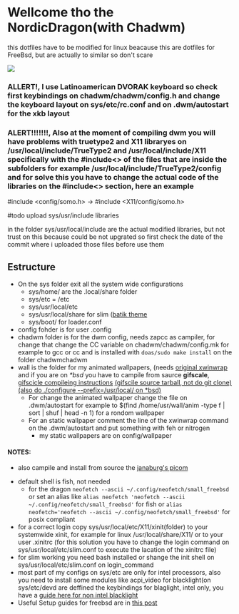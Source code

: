 # Wellcome tho the NordicDragon(with Chadwm)
this dotfiles have to be modified for linux beacause this are dotfiles for FreeBsd, but are actually to similar so don't scare

![](https://i.redd.it/exrkg6ehaqx71.png)

### ALLERT!, I use Latinoamerican DVORAK keyboard so check first keybindings on chadwm/chadwm/config.h and change the keyboard layout on sys/etc/rc.conf  and on .dwm/autostart for the xkb layout

### ALERT!!!!!!!, Also at the moment of compiling dwm you will have problems with truetype2 and X11 libraryes on /usr/local/include/TrueType2  and /usr/local/include/X11 specifically with the #include<> of the files that are inside the subfolders for example /usr/local/include/TrueType2/config and for solve this you have to change the actual code of the libraries on the #include<> section, here an example

#include  <config/somo.h> -> #include <X11/config/somo.h>

#todo upload sys/usr/include libraries

in the folder sys/usr/local/include are the actual modified libraries, but not trust on this because could be not upgrated so first check the date of the commit where i uploaded those files before use them

## Estructure

- On the sys folder exit all the system wide configurations
    - sys/home/ are the .local/share folder
    - sys/etc = /etc
    - sys/usr/local/etc 
    - sys/usr/local/share for slim ([batik theme](https://www.deviantart.com/owl4ce/art/Floflo-Batik-SLiM-Themes-861519439)
    - sys/boot/ for loader.conf
- config fohder is for user .config
- chadwm folder is for the dwm config, needs zapcc as campiler, for change that change the CC variable on chadwm/chadwm/config.mk for example to gcc or cc and is installed with `doas/sudo make install` on the folder chadwmchadwm 
- wall is the folder for my animated wallpapers, (needs [original xwinwrap](https://github.com/mmhobi7/xwinwrap) and if you are on *\*bsd* you have to campile from saurce **gifscale**, [gifscicle compileing instructions](https://github.com/kohler/gifsicle) [(gifscile source tarball, not do git clone) (also do ./configure --prefix=/usr/local/ on \*bsd)](http://www.lcdf.org/gifsicle/)
    - For change the animated wallpaper change the file on .dwm/autostart for example to $(find /home/usr/wall/anim -type f | sort | shuf | head -n 1) for a rondom wallpaper
    - For an static wallpaper comment the line of the xwinwrap command on the .dwm/autostart and put something with feh or nitrogen
        - my static wallpapers are on config/wallpaper
#### NOTES:
+ also campile and install from source the [janaburg's picom](https://github.com/jonaburg/picom)
- default shell is fish, not needed
    - for the dragon `neofetch --ascii ~/.config/neofetch/small_freebsd` or set an alias like `alias neofetch 'neofetch --ascii ~/.config/neofetch/small_freebsd'` for fish or `alias neofetch='neofetch --ascii ~/.config/neofetch/small_freebsd'` for posix compliant 
- for a correct login copy sys/usr/local/etc/X11/xinit(folder) to your systemwide xinit, for example for linux /usr/local/share/X11/ or to your user .xinitrc (for this solution you have to change the login command on sys/usr/local/etc/slim.conf to execute the lacation of the xinitrc file)
- for slim working you need bash installed or shange the init shell on sys/usr/local/etc/slim.conf on login\_command
- most part of my configs on sys/etc are only for intel processors, also you need to install some modules like acpi\_video for blacklight(on sys/etc/devd are deffined the keybindings for blaglight, intel only, you have a [guide here for non intel blacklight](https://www.davidschlachter.com/misc/freebsd-acpi_video-thinkpad-display-brightness)
- Useful Setup guides for freebsd are in [this post ](https://forums.freebsd.org/threads/how-to-setup-a-microphone-correctly-freebsd.82804/)
